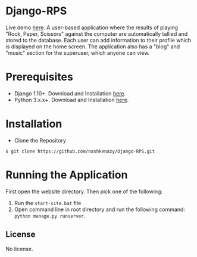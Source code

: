 # Django-RPS
Live demo [here](https://django-rps.herokuapp.com/).
A user-based application where the results of playing "Rock, Paper, Scissors" against the computer are automatically tallied and stored to the database. Each user can add information to their profile which is displayed on the home screen. The application also has a "blog" and "music" section for the superuser, which anyone can view.
# Prerequisites
- Django 1.10+. Download and Installation [here](https://www.djangoproject.com/download/).
- Python 3.x.x+. Download and Installation [here](https://www.python.org/downloads/).
# Installation
- Clone the Repository
```
$ git clone https://github.com/nashkenazy/Django-RPS.git
```
# Running the Application
First open the website directory. Then pick one of the following:
1. Run the `start-site.bat` file
2. Open command line in root directory and run the following command: `python manage.py runserver`.
## License
No license.
